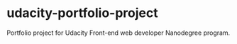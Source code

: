 # udacity-portfolio-project
Portfolio project for Udacity Front-end web developer Nanodegree program.
